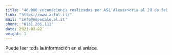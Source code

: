 ```yaml
---
title: "40.000 vacunaciones realizadas por ASL Alessandria al 28 de febrero de 2021"
link: "https://www.aslal.it/"
mail: "info@ospedale.al.it"
phone: "0131.206.111"
date: 2021-03-02
weight: 1
---
```


Puede leer toda la información en el enlace.
